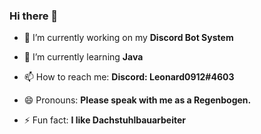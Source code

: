 ### Hi there 👋

- 🔭 I’m currently working on my **Discord Bot System**
- 🌱 I’m currently learning **Java**
- 📫 How to reach me: 
**Discord: Leonard0912#4603**
- 😄 Pronouns: **Please speak with me as a Regenbogen.**

- ⚡ Fun fact: **I like Dachstuhlbauarbeiter**

